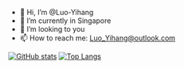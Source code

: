- 👋 Hi, I’m @Luo-Yihang
- 🌱 I’m currently in Singapore
- 💞️ I’m looking to you
- 📫 How to reach me: Luo_Yihang@outlook.com

[![GitHub stats](https://github-readme-stats.vercel.app/api?username=Luo-Yihang&show_icons=true&theme=dark)](https://github.com/Luo-Yihang)
[![Top Langs](https://github-readme-stats.vercel.app/api/top-langs/?username=Luo-Yihang&layout=compact)](https://github.com/Luo-Yihang)
